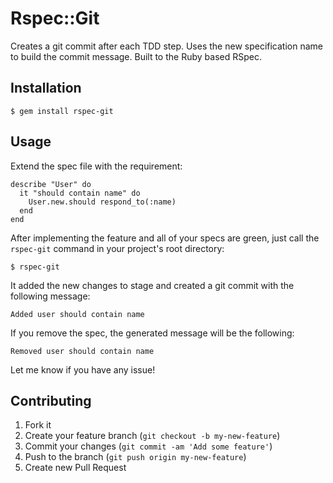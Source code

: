 # Rspec::Git

Creates a git commit after each TDD step. Uses the new specification name to build the commit message. Built to the Ruby based RSpec.

## Installation

    $ gem install rspec-git

## Usage

Extend the spec file with the requirement:

    describe "User" do
      it "should contain name" do
        User.new.should respond_to(:name)
      end
    end

After implementing the feature and all of your specs are green, just call the <code>rspec-git</code> command in your project's root directory:

    $ rspec-git

It added the new changes to stage and created a git commit with the following message:

    Added user should contain name

If you remove the spec, the generated message will be the following:

    Removed user should contain name

Let me know if you have any issue!

## Contributing

1. Fork it
2. Create your feature branch (`git checkout -b my-new-feature`)
3. Commit your changes (`git commit -am 'Add some feature'`)
4. Push to the branch (`git push origin my-new-feature`)
5. Create new Pull Request
